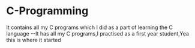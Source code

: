 # C-Programming
It contains all my C programs which I did as a part of learning the C language
--It has all my C programs,I practised as a first year student,Yea this is where it started
